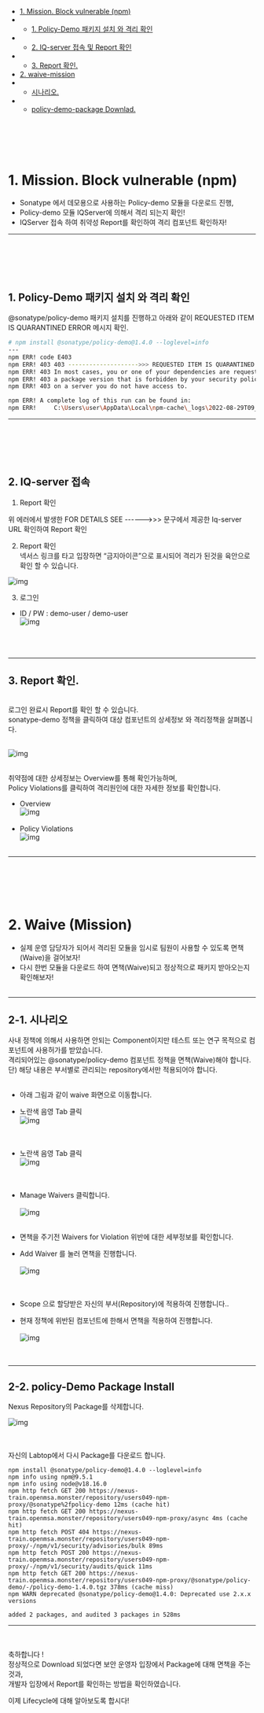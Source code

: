 *   [1\. Mission. Block vulnerable (npm)](#1.Mission.Blockvulnerable(npm))
*   *   [1\. Policy-Demo 패키지 설치 와 격리 확인](#1.Policy-Demo패키지설치와격리확인)
*   *   [2\. IQ-server 접속 및 Report 확인](#2-iq-server-접속-및-report-확인)
*   *   [3\. Report 확인.](#3-report-확인-및-mission-2-문제)
*   [2\. waive-mission](#2-waive-mission)
*   *   [시나리오.](#2-1-시나리오)
*   *   [policy-demo-package Downlad.](#2-2-policy-demo-package-install)

<br><br>
---
# 1. Mission. Block vulnerable (npm)
* Sonatype 에서 데모용으로 사용하는 Policy-demo 모듈을 다운로드 진행,
* Policy-demo 모듈 IQServer에 의해서 격리 되는지 확인! 
* IQServer 접속 하여 취약성 Report를 확인하여 격리 컴포넌트 확인하자! 
---
<br><br><br><br>
## 1. Policy-Demo 패키지 설치 와 격리 확인
@sonatype/policy-demo 패키지 설치를 진행하고 아래와 같이 
REQUESTED ITEM IS QUARANTINED ERROR 메시지 확인.

``` bash
# npm install @sonatype/policy-demo@1.4.0 --loglevel=info
---
npm ERR! code E403
npm ERR! 403 403 -------------------->>> REQUESTED ITEM IS QUARANTINED -------------------->>> FOR DETAILS SEE ------>>> http://iq-workshop.openmsa.cloud:8070/ui/links/repositories/quarantinedComponent/YWFkYmFiMGY0NzM0NDY3YmE4YzZjZDM3MjRkYTk4M2M <<<------ - GET https://nexus-workshop.openmsa.cloud:8443/repository/thomas-npm-proxy/@sonatype/policy-demo/-/policy-demo-1.4.0.tgz
npm ERR! 403 In most cases, you or one of your dependencies are requesting
npm ERR! 403 a package version that is forbidden by your security policy, or
npm ERR! 403 on a server you do not have access to.

npm ERR! A complete log of this run can be found in:
npm ERR!     C:\Users\user\AppData\Local\npm-cache\_logs\2022-08-29T09_20_14_868Z-debug-0.log
```
---
<br><br><br><br>
## 2. IQ-server 접속
1.  Report 확인 

위 에러에서 발생한 FOR DETAILS SEE ------>>>  문구에서 제공한 Iq-server URL 확인하여 Report 확인 


2. Report 확인 <br>
넥서스 링크를 타고 입장하면 “금지아이콘”으로 표시되어 격리가 된것을 육안으로 확인 할 수 있습니다.

![img](https://github.com/OSCKOREA-WORKSHOP/NEXUS-FIREWALL-202306/blob/master/img/nexus_report.png)

3. 로그인
* ID / PW : demo-user / demo-user <br>
![img](https://github.com/OSCKOREA-WORKSHOP/NEXUS-FIREWALL-202306/blob/master/img/iq-server-login.png)
<br><br><br><br>
---
## 3. Report 확인.
<br> 
로그인 완료시 Report를 확인 할 수 있습니다.<br>
sonatype-demo 정책을 클릭하여 대상 컴포넌트의 상세정보 와 격리정책을 살펴봅니다. <br><br>

![img](https://github.com/OSCKOREA-WORKSHOP/NEXUS-FIREWALL-202306/blob/master/img/Waive-1.png) <br><br>

취약점에 대한 상세정보는 Overview를 통해 확인가능하며,   
Policy Violations를 클릭하여 격리원인에 대한 자세한 정보를 확인합니다.
* Overview <br>
![img](https://github.com/OSCKOREA-WORKSHOP/NEXUS-FIREWALL-202306/blob/master/img/Waive_Overview.png) <br><br>
* Policy Violations <br>
![img](https://github.com/OSCKOREA-WORKSHOP/NEXUS-FIREWALL-202306/blob/master/img/Waive-2.png) <br><br>

---

<br><br><br><br>
# 2. Waive (Mission)
* 실제 운영 담당자가 되어서 격리된 모듈을 임시로 팀원이 사용할 수 있도록 면책(Waive)을 걸어보자!
* 다시 한번 모듈을 다운로드 하여 면책(Waive)되고 정상적으로 패키지 받아오는지 확인해보자!
<br><br>

---
## 2-1. 시나리오
사내 정책에 의해서 사용하면 안되는 Component이지만 테스트 또는 연구 목적으로 컴포넌트에 사용허가를 받았습니다. <br> 
격리되어있는 @sonatype/policy-demo 컴포넌트 정책을 면책(Waive)해야 합니다.<br>
단) 해당 내용은 부서별로 관리되는 repository에서만 적용되어야 합니다. 
<br>
<br>

* 아래 그림과 같이 waive 화면으로 이동합니다. <br>
* 노란색 음영 Tab 클릭 <br>
![img](https://github.com/OSCKOREA-WORKSHOP/NEXUS-FIREWALL-202306/blob/master/img/Waive-1.png) <br><br><br>

* 노란색 음영 Tab 클릭 <br>
![img](https://github.com/OSCKOREA-WORKSHOP/NEXUS-FIREWALL-202306/blob/master/img/Waive-2.png) <br><br><br>

* Manage Waivers 클릭합니다. <br><br>
![img](https://github.com/OSCKOREA-WORKSHOP/NEXUS-FIREWALL-202306/blob/master/img/Waive-3.png) <br><br>

* 면책을 주기전 Waivers for Violation 위반에 대한 세부정보를 확인합니다.
* Add Waiver 를 눌러 면책을 진행합니다. <br><br>
![img](https://github.com/OSCKOREA-WORKSHOP/NEXUS-FIREWALL-202306/blob/master/img/Waive-4.png) <br><br><br>

* Scope 으로 할당받은 자신의 부서(Repository)에 적용하여 진행합니다..
* 현재 정책에 위반된 컴포넌트에 한해서 면책을 적용하여 진행합니다.<br><br>
![img](https://github.com/OSCKOREA-WORKSHOP/NEXUS-FIREWALL-202306/blob/master/img/Waive-5.png) <br><br><br>


---

## 2-2. policy-Demo Package Install

Nexus Repository의 Package를 삭제합니다.

![img](https://github.com/OSCKOREA-WORKSHOP/NEXUS-FIREWALL-202306/blob/master/img/Nexus_sonatype-demo_delete.png) <br><br><br>

자신의 Labtop에서 다시 Package를 다운로드 합니다.

```
npm install @sonatype/policy-demo@1.4.0 --loglevel=info
npm info using npm@9.5.1
npm info using node@v18.16.0
npm http fetch GET 200 https://nexus-train.openmsa.monster/repository/users049-npm-proxy/@sonatype%2fpolicy-demo 12ms (cache hit)
npm http fetch GET 200 https://nexus-train.openmsa.monster/repository/users049-npm-proxy/async 4ms (cache hit)
npm http fetch POST 404 https://nexus-train.openmsa.monster/repository/users049-npm-proxy/-/npm/v1/security/advisories/bulk 89ms
npm http fetch POST 200 https://nexus-train.openmsa.monster/repository/users049-npm-proxy/-/npm/v1/security/audits/quick 11ms
npm http fetch GET 200 https://nexus-train.openmsa.monster/repository/users049-npm-proxy/@sonatype/policy-demo/-/policy-demo-1.4.0.tgz 378ms (cache miss)
npm WARN deprecated @sonatype/policy-demo@1.4.0: Deprecated use 2.x.x versions

added 2 packages, and audited 3 packages in 528ms
```

---
<br><br>
축하합니다 !<br> 
정상적으로 Download 되었다면 보안 운영자 입장에서 Package에 대해 면책을 주는것과,<br>
개발자 입장에서 Report를 확인하는 방법을 확인하였습니다.

이제 Lifecycle에 대해 알아보도록 합시다!


